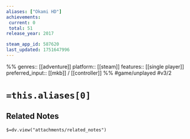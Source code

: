 ```yaml
---
aliases: ["Okami HD"]
achievements:
 current: 0
 total: 51
release_year: 2017

steam_app_id: 587620
last_updated: 1751647996
---
```

%%
genres:: [[adventure]]
platform:: [[steam]]
features:: [[single player]]
preferred_input:: [[mkb]] / [[controller]]
%%
#game/unplayed
#v3/2

# `=this.aliases[0]`
## Related Notes
`$=dv.view("attachments/related_notes")`